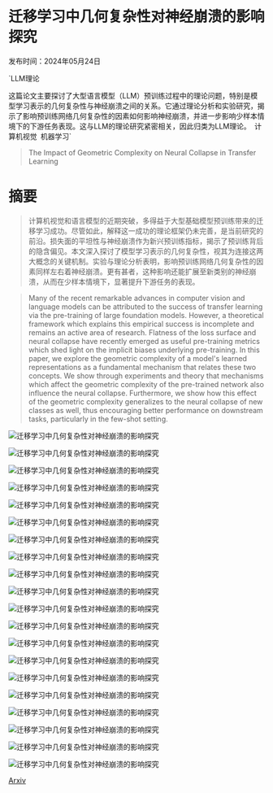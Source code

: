 # 迁移学习中几何复杂性对神经崩溃的影响探究

发布时间：2024年05月24日

`LLM理论

这篇论文主要探讨了大型语言模型（LLM）预训练过程中的理论问题，特别是模型学习表示的几何复杂性与神经崩溃之间的关系。它通过理论分析和实验研究，揭示了影响预训练网络几何复杂性的因素如何影响神经崩溃，并进一步影响少样本情境下的下游任务表现。这与LLM的理论研究紧密相关，因此归类为LLM理论。` `计算机视觉` `机器学习`

> The Impact of Geometric Complexity on Neural Collapse in Transfer Learning

# 摘要

> 计算机视觉和语言模型的近期突破，多得益于大型基础模型预训练带来的迁移学习成功。尽管如此，解释这一成功的理论框架仍未完善，是当前研究的前沿。损失面的平坦性与神经崩溃作为新兴预训练指标，揭示了预训练背后的隐含偏见。本文深入探讨了模型学习表示的几何复杂性，视其为连接这两大概念的关键机制。实验与理论分析表明，影响预训练网络几何复杂性的因素同样左右着神经崩溃。更有甚者，这种影响还能扩展至新类别的神经崩溃，从而在少样本情境下，显著提升下游任务的表现。

> Many of the recent remarkable advances in computer vision and language models can be attributed to the success of transfer learning via the pre-training of large foundation models. However, a theoretical framework which explains this empirical success is incomplete and remains an active area of research. Flatness of the loss surface and neural collapse have recently emerged as useful pre-training metrics which shed light on the implicit biases underlying pre-training. In this paper, we explore the geometric complexity of a model's learned representations as a fundamental mechanism that relates these two concepts. We show through experiments and theory that mechanisms which affect the geometric complexity of the pre-trained network also influence the neural collapse. Furthermore, we show how this effect of the geometric complexity generalizes to the neural collapse of new classes as well, thus encouraging better performance on downstream tasks, particularly in the few-shot setting.

![迁移学习中几何复杂性对神经崩溃的影响探究](../../../paper_images/2405.15706/cifar10-vgg13-lr_sweep.png)

![迁移学习中几何复杂性对神经崩溃的影响探究](../../../paper_images/2405.15706/cifar10-vgg13-bs_sweep.png)

![迁移学习中几何复杂性对神经崩溃的影响探究](../../../paper_images/2405.15706/cifar10-vgg13-l2reg_sweep.png)

![迁移学习中几何复杂性对神经崩溃的影响探究](../../../paper_images/2405.15706/gc_robustness_batch_sampling.png)

![迁移学习中几何复杂性对神经崩溃的影响探究](../../../paper_images/2405.15706/gc_robustness_mask_jacobian_extreme.png)

![迁移学习中几何复杂性对神经崩溃的影响探究](../../../paper_images/2405.15706/gc_robustness_sample_output_dimension.png)

![迁移学习中几何复杂性对神经崩溃的影响探究](../../../paper_images/2405.15706/transfer_learning_LR_sweep.png)

![迁移学习中几何复杂性对神经崩溃的影响探究](../../../paper_images/2405.15706/transfer_learning_batchsize_sweep.png)

![迁移学习中几何复杂性对神经崩溃的影响探究](../../../paper_images/2405.15706/transfer_learning_regularization_sweep.png)

![迁移学习中几何复杂性对神经崩溃的影响探究](../../../paper_images/2405.15706/cifar10-resnet18-lr_sweep.png)

![迁移学习中几何复杂性对神经崩溃的影响探究](../../../paper_images/2405.15706/cifar10-resnet18-bs_sweep.png)

![迁移学习中几何复杂性对神经崩溃的影响探究](../../../paper_images/2405.15706/cifar10-resnet18-l2reg_sweep.png)

![迁移学习中几何复杂性对神经崩溃的影响探究](../../../paper_images/2405.15706/mnist-vgg11-lr_sweep.png)

![迁移学习中几何复杂性对神经崩溃的影响探究](../../../paper_images/2405.15706/mnist-vgg11-bs_sweep.png)

![迁移学习中几何复杂性对神经崩溃的影响探究](../../../paper_images/2405.15706/mnist-vgg11-l2reg_sweep.png)

![迁移学习中几何复杂性对神经崩溃的影响探究](../../../paper_images/2405.15706/fashion-mnist-vgg11-lr_sweep.png)

![迁移学习中几何复杂性对神经崩溃的影响探究](../../../paper_images/2405.15706/fashion-mnist-vgg11-l2reg_sweep.png)

![迁移学习中几何复杂性对神经崩溃的影响探究](../../../paper_images/2405.15706/cifar100-resnet50-lr_sweep.png)

![迁移学习中几何复杂性对神经崩溃的影响探究](../../../paper_images/2405.15706/cifar100-resnet50-l2reg_sweep.png)

![迁移学习中几何复杂性对神经崩溃的影响探究](../../../paper_images/2405.15706/transfer_learning_mini_imagenet.png)

[Arxiv](https://arxiv.org/abs/2405.15706)